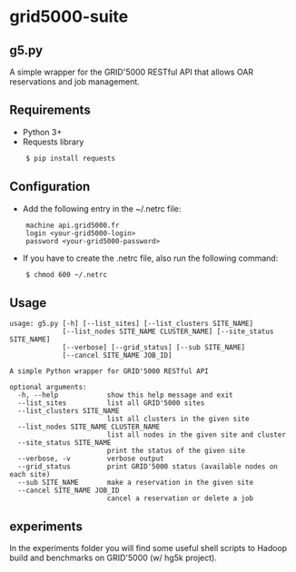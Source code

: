 # grid5000-suite

## g5.py

A simple wrapper for the GRID'5000 RESTful API that allows OAR reservations and job management. 

## Requirements

- Python 3+
- Requests library

```bash
	$ pip install requests
```

## Configuration

- Add the following entry in the ~/.netrc file:

```
	machine api.grid5000.fr
	login <your-grid5000-login>
	password <your-grid5000-password>
```

- If you have to create the .netrc file, also run the following command:

```bash
	$ chmod 600 ~/.netrc
```

## Usage

```
usage: g5.py [-h] [--list_sites] [--list_clusters SITE_NAME]
             [--list_nodes SITE_NAME CLUSTER_NAME] [--site_status SITE_NAME]
             [--verbose] [--grid_status] [--sub SITE_NAME]
             [--cancel SITE_NAME JOB_ID]

A simple Python wrapper for GRID'5000 RESTful API

optional arguments:
  -h, --help            show this help message and exit
  --list_sites          list all GRID'5000 sites
  --list_clusters SITE_NAME
                        list all clusters in the given site
  --list_nodes SITE_NAME CLUSTER_NAME
                        list all nodes in the given site and cluster
  --site_status SITE_NAME
                        print the status of the given site
  --verbose, -v         verbose output
  --grid_status         print GRID'5000 status (available nodes on each site)
  --sub SITE_NAME       make a reservation in the given site
  --cancel SITE_NAME JOB_ID
                        cancel a reservation or delete a job
```

## experiments

In the experiments folder you will find some useful shell scripts to Hadoop build and benchmarks on GRID'5000 (w/ hg5k project).
